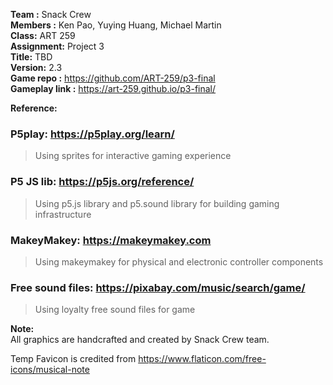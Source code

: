 **Team :** Snack Crew  
**Members :** Ken Pao, Yuying Huang, Michael Martin  
**Class:** ART 259  
**Assignment:** Project 3  
**Title:** TBD  
**Version:** 2.3  
**Game repo :** https://github.com/ART-259/p3-final  
**Gameplay link :** https://art-259.github.io/p3-final/    
  
**Reference:**  
### P5play: https://p5play.org/learn/  
> Using sprites for interactive gaming experience  

### P5 JS lib: https://p5js.org/reference/  
> Using p5.js library and p5.sound library for building gaming infrastructure  

### MakeyMakey: https://makeymakey.com  
> Using makeymakey for physical and electronic controller components  

### Free sound files: https://pixabay.com/music/search/game/  
> Using loyalty free sound files for game  

**Note:**  
All graphics are handcrafted and created by Snack Crew team.  
  
Temp Favicon is credited from https://www.flaticon.com/free-icons/musical-note   
